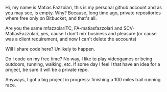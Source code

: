Hi, my name is Matias Fazzolari, this is my personal github account and as you may see, is empty.
Why? Because, long time ago, private repositories where free only on Bitbucket, and that's all.

Are you the same mfazzolariTC, FA-matiasfazzolari and SCV-MatiasFazzolari, yes, cause I don't mix
business and pleasure (or cause was a client requirement, and now I can't delete the accounts)

Will I share code here? Unlikely to happen.

Do I code on my free time? No way, I like to play videogames or being outdoors, running, walking, etc. 
If some day I feel I that have an idea for a project, be sure it will be a private repo.

Anyways, I got a big project in progress: finishing a 100 miles trail running race. 
